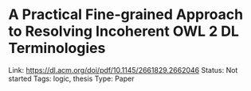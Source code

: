 # A Practical Fine-grained Approach to Resolving Incoherent OWL 2 DL Terminologies

Link: https://dl.acm.org/doi/pdf/10.1145/2661829.2662046
Status: Not started
Tags: logic, thesis
Type: Paper

